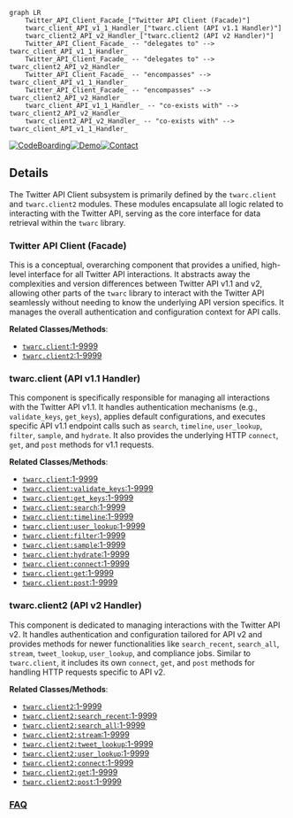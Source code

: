 ```mermaid
graph LR
    Twitter_API_Client_Facade_["Twitter API Client (Facade)"]
    twarc_client_API_v1_1_Handler_["twarc.client (API v1.1 Handler)"]
    twarc_client2_API_v2_Handler_["twarc.client2 (API v2 Handler)"]
    Twitter_API_Client_Facade_ -- "delegates to" --> twarc_client_API_v1_1_Handler_
    Twitter_API_Client_Facade_ -- "delegates to" --> twarc_client2_API_v2_Handler_
    Twitter_API_Client_Facade_ -- "encompasses" --> twarc_client_API_v1_1_Handler_
    Twitter_API_Client_Facade_ -- "encompasses" --> twarc_client2_API_v2_Handler_
    twarc_client_API_v1_1_Handler_ -- "co-exists with" --> twarc_client2_API_v2_Handler_
    twarc_client2_API_v2_Handler_ -- "co-exists with" --> twarc_client_API_v1_1_Handler_
```

[![CodeBoarding](https://img.shields.io/badge/Generated%20by-CodeBoarding-9cf?style=flat-square)](https://github.com/CodeBoarding/GeneratedOnBoardings)[![Demo](https://img.shields.io/badge/Try%20our-Demo-blue?style=flat-square)](https://www.codeboarding.org/demo)[![Contact](https://img.shields.io/badge/Contact%20us%20-%20contact@codeboarding.org-lightgrey?style=flat-square)](mailto:contact@codeboarding.org)

## Details

The Twitter API Client subsystem is primarily defined by the `twarc.client` and `twarc.client2` modules. These modules encapsulate all logic related to interacting with the Twitter API, serving as the core interface for data retrieval within the `twarc` library.

### Twitter API Client (Facade)
This is a conceptual, overarching component that provides a unified, high-level interface for all Twitter API interactions. It abstracts away the complexities and version differences between Twitter API v1.1 and v2, allowing other parts of the `twarc` library to interact with the Twitter API seamlessly without needing to know the underlying API version specifics. It manages the overall authentication and configuration context for API calls.


**Related Classes/Methods**:

- <a href="https://github.com/DocNow/twarc/blob/main/twarc/client.py#L1-L9999" target="_blank" rel="noopener noreferrer">`twarc.client`:1-9999</a>
- <a href="https://github.com/DocNow/twarc/blob/main/twarc/client2.py#L1-L9999" target="_blank" rel="noopener noreferrer">`twarc.client2`:1-9999</a>


### twarc.client (API v1.1 Handler)
This component is specifically responsible for managing all interactions with the Twitter API v1.1. It handles authentication mechanisms (e.g., `validate_keys`, `get_keys`), applies default configurations, and executes specific API v1.1 endpoint calls such as `search`, `timeline`, `user_lookup`, `filter`, `sample`, and `hydrate`. It also provides the underlying HTTP `connect`, `get`, and `post` methods for v1.1 requests.


**Related Classes/Methods**:

- <a href="https://github.com/DocNow/twarc/blob/main/twarc/client.py#L1-L9999" target="_blank" rel="noopener noreferrer">`twarc.client`:1-9999</a>
- <a href="https://github.com/DocNow/twarc/blob/main/twarc/client.py#L1-L9999" target="_blank" rel="noopener noreferrer">`twarc.client:validate_keys`:1-9999</a>
- <a href="https://github.com/DocNow/twarc/blob/main/twarc/client.py#L1-L9999" target="_blank" rel="noopener noreferrer">`twarc.client:get_keys`:1-9999</a>
- <a href="https://github.com/DocNow/twarc/blob/main/twarc/client.py#L1-L9999" target="_blank" rel="noopener noreferrer">`twarc.client:search`:1-9999</a>
- <a href="https://github.com/DocNow/twarc/blob/main/twarc/client.py#L1-L9999" target="_blank" rel="noopener noreferrer">`twarc.client:timeline`:1-9999</a>
- <a href="https://github.com/DocNow/twarc/blob/main/twarc/client.py#L1-L9999" target="_blank" rel="noopener noreferrer">`twarc.client:user_lookup`:1-9999</a>
- <a href="https://github.com/DocNow/twarc/blob/main/twarc/client.py#L1-L9999" target="_blank" rel="noopener noreferrer">`twarc.client:filter`:1-9999</a>
- <a href="https://github.com/DocNow/twarc/blob/main/twarc/client.py#L1-L9999" target="_blank" rel="noopener noreferrer">`twarc.client:sample`:1-9999</a>
- <a href="https://github.com/DocNow/twarc/blob/main/twarc/client.py#L1-L9999" target="_blank" rel="noopener noreferrer">`twarc.client:hydrate`:1-9999</a>
- <a href="https://github.com/DocNow/twarc/blob/main/twarc/client.py#L1-L9999" target="_blank" rel="noopener noreferrer">`twarc.client:connect`:1-9999</a>
- <a href="https://github.com/DocNow/twarc/blob/main/twarc/client.py#L1-L9999" target="_blank" rel="noopener noreferrer">`twarc.client:get`:1-9999</a>
- <a href="https://github.com/DocNow/twarc/blob/main/twarc/client.py#L1-L9999" target="_blank" rel="noopener noreferrer">`twarc.client:post`:1-9999</a>


### twarc.client2 (API v2 Handler)
This component is dedicated to managing interactions with the Twitter API v2. It handles authentication and configuration tailored for API v2 and provides methods for newer functionalities like `search_recent`, `search_all`, `stream`, `tweet_lookup`, `user_lookup`, and compliance jobs. Similar to `twarc.client`, it includes its own `connect`, `get`, and `post` methods for handling HTTP requests specific to API v2.


**Related Classes/Methods**:

- <a href="https://github.com/DocNow/twarc/blob/main/twarc/client2.py#L1-L9999" target="_blank" rel="noopener noreferrer">`twarc.client2`:1-9999</a>
- <a href="https://github.com/DocNow/twarc/blob/main/twarc/client2.py#L1-L9999" target="_blank" rel="noopener noreferrer">`twarc.client2:search_recent`:1-9999</a>
- <a href="https://github.com/DocNow/twarc/blob/main/twarc/client2.py#L1-L9999" target="_blank" rel="noopener noreferrer">`twarc.client2:search_all`:1-9999</a>
- <a href="https://github.com/DocNow/twarc/blob/main/twarc/client2.py#L1-L9999" target="_blank" rel="noopener noreferrer">`twarc.client2:stream`:1-9999</a>
- <a href="https://github.com/DocNow/twarc/blob/main/twarc/client2.py#L1-L9999" target="_blank" rel="noopener noreferrer">`twarc.client2:tweet_lookup`:1-9999</a>
- <a href="https://github.com/DocNow/twarc/blob/main/twarc/client2.py#L1-L9999" target="_blank" rel="noopener noreferrer">`twarc.client2:user_lookup`:1-9999</a>
- <a href="https://github.com/DocNow/twarc/blob/main/twarc/client2.py#L1-L9999" target="_blank" rel="noopener noreferrer">`twarc.client2:connect`:1-9999</a>
- <a href="https://github.com/DocNow/twarc/blob/main/twarc/client2.py#L1-L9999" target="_blank" rel="noopener noreferrer">`twarc.client2:get`:1-9999</a>
- <a href="https://github.com/DocNow/twarc/blob/main/twarc/client2.py#L1-L9999" target="_blank" rel="noopener noreferrer">`twarc.client2:post`:1-9999</a>




### [FAQ](https://github.com/CodeBoarding/GeneratedOnBoardings/tree/main?tab=readme-ov-file#faq)